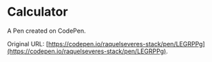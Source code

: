 # Calculator

A Pen created on CodePen.

Original URL: [https://codepen.io/raquelseveres-stack/pen/LEGRPPg](https://codepen.io/raquelseveres-stack/pen/LEGRPPg).

